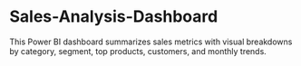 # Sales-Analysis-Dashboard
This Power BI dashboard summarizes sales metrics with visual breakdowns by category, segment, top products, customers, and monthly trends.
